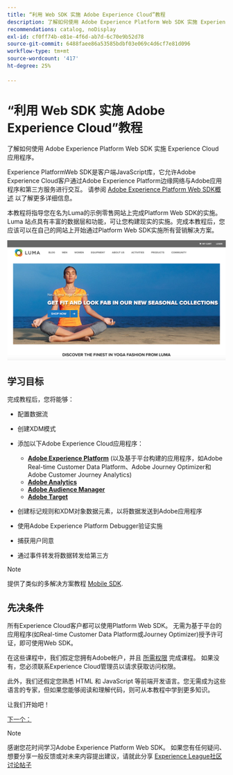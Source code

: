 ```yaml
---
title: “利用 Web SDK 实施 Adobe Experience Cloud”教程
description: 了解如何使用 Adobe Experience Platform Web SDK 实施 Experience Cloud 应用程序。
recommendations: catalog, noDisplay
exl-id: cf0ff74b-e81e-4f6d-ab7d-6c70e9b52d78
source-git-commit: 6488faee86a53585bdbf03e069c4d6cf7e81d096
workflow-type: tm+mt
source-wordcount: '417'
ht-degree: 25%

---
```


# “利用 Web SDK 实施 Adobe Experience Cloud”教程

了解如何使用 Adobe Experience Platform Web SDK 实施 Experience Cloud 应用程序。

Experience PlatformWeb SDK是客户端JavaScript库，它允许Adobe Experience Cloud客户通过Adobe Experience Platform边缘网络与Adobe应用程序和第三方服务进行交互。 请参阅 [Adobe Experience Platform Web SDK概述](https://experienceleague.adobe.com/docs/experience-platform/edge/home.html) 以了解更多详细信息。

本教程将指导您在名为Luma的示例零售网站上完成Platform Web SDK的实施。 [](https://luma.enablementadobe.com/content/luma/us/en.html)Luma 站点具有丰富的数据层和功能，可让您构建现实的实施。完成本教程后，您应该可以在自己的网站上开始通过Platform Web SDK实施所有营销解决方案。

[![Luma 网站](assets/old-overview-luma.png)](https://luma.enablementadobe.com/content/luma/us/en.html)


## 学习目标

完成教程后，您将能够：

* 配置数据流

* 创建XDM模式

* 添加以下Adobe Experience Cloud应用程序：
   * **[Adobe Experience Platform](setup-experience-platform.md)** (以及基于平台构建的应用程序，如Adobe Real-time Customer Data Platform、Adobe Journey Optimizer和Adobe Customer Journey Analytics)
   * **[Adobe Analytics](setup-analytics.md)**
   * **[Adobe Audience Manager](setup-audience-manager.md)**
   * **[Adobe Target](setup-target.md)**

* 创建标记规则和XDM对象数据元素，以将数据发送到Adobe应用程序

* 使用Adobe Experience Platform Debugger验证实施

* 捕获用户同意

* 通过事件转发将数据转发给第三方

>[!NOTE]
>
>提供了类似的多解决方案教程 [Mobile SDK](../tutorial-mobile-sdk/overview.md).

## 先决条件

所有Experience Cloud客户都可以使用Platform Web SDK。 无需为基于平台的应用程序(如Real-time Customer Data Platform或Journey Optimizer)授予许可证，即可使用Web SDK。

在这些课程中，我们假定您拥有Adobe帐户，并且 [所需权限](configure-permissions.md) 完成课程。 如果没有，您必须联系Experience Cloud管理员以请求获取访问权限。

此外，我们还假定您熟悉 HTML 和 JavaScript 等前端开发语言。您无需成为这些语言的专家，但如果您能够阅读和理解代码，则可从本教程中学到更多知识。

让我们开始吧！

[下一个： ](configure-permissions.md)

>[!NOTE]
>
>感谢您花时间学习Adobe Experience Platform Web SDK。 如果您有任何疑问、想要分享一般反馈或对未来内容提出建议，请就此分享 [Experience League社区讨论帖子](https://experienceleaguecommunities.adobe.com/t5/adobe-experience-platform-launch/tutorial-discussion-implement-adobe-experience-cloud-with-web/td-p/444996)

